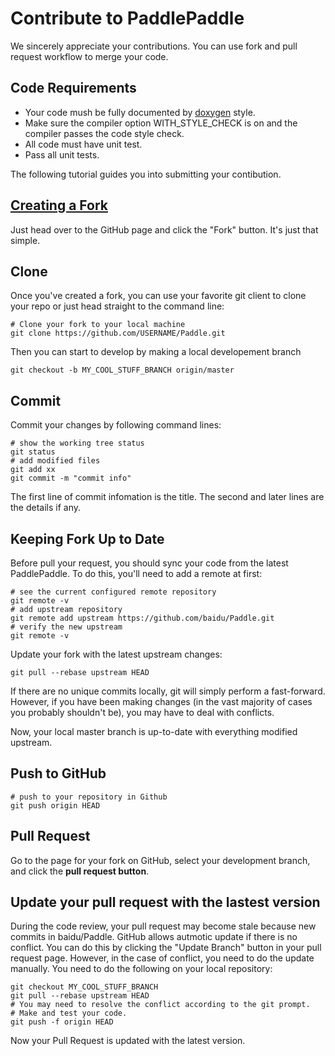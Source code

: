 # Contribute to PaddlePaddle

We sincerely appreciate your contributions. You can use fork and pull request
workflow to merge your code. 
 
## Code Requirements
- Your code mush be fully documented by
  [doxygen](http://www.stack.nl/~dimitri/doxygen/) style.
- Make sure the compiler option WITH\_STYLE\_CHECK is on and the compiler
  passes the code style check.
- All code must have unit test.
- Pass all unit tests.

The following tutorial guides you into submitting your contibution.
 
## [Creating a Fork](https://help.github.com/articles/fork-a-repo/)
 
Just head over to the GitHub page and click the "Fork" button.
It's just that simple. 

## Clone

Once you've created a fork, you can use your favorite git client to clone your
repo or just head straight to the command line:
 
```shell
# Clone your fork to your local machine
git clone https://github.com/USERNAME/Paddle.git
```
Then you can start to develop by making a local developement branch
```shell
git checkout -b MY_COOL_STUFF_BRANCH origin/master
```

## Commit

Commit your changes by following command lines:

```shell
# show the working tree status
git status
# add modified files
git add xx
git commit -m "commit info"
```
The first line of commit infomation is the title. The second and later lines
are the details if any.

## Keeping Fork Up to Date

Before pull your request, you should sync your code from the latest PaddlePaddle.
To do this, you'll need to add a remote at first:

```shell
# see the current configured remote repository
git remote -v
# add upstream repository
git remote add upstream https://github.com/baidu/Paddle.git
# verify the new upstream
git remote -v
```

Update your fork with the latest upstream changes:

```shell
git pull --rebase upstream HEAD
```

If there are no unique commits locally, git will simply perform a fast-forward.
However, if you have been making changes (in the vast majority of cases you
probably shouldn't be), you may have to deal with conflicts. 

Now, your local master branch is up-to-date with everything modified upstream.

## Push to GitHub

```shell
# push to your repository in Github
git push origin HEAD
```

## Pull Request

Go to the page for your fork on GitHub, select your development branch,
and click the **pull request button**.

## Update your pull request with the lastest version

During the code review, your pull request may become stale because new commits in
baidu/Paddle. GitHub allows autmotic update if there is no conflict. You can do this
by clicking the "Update Branch" button in your pull request page. However, in the case
of conflict, you need to do the update manually. You need to do the following on
your local repository:
```shell
git checkout MY_COOL_STUFF_BRANCH
git pull --rebase upstream HEAD
# You may need to resolve the conflict according to the git prompt.
# Make and test your code.
git push -f origin HEAD
```
Now your Pull Request is updated with the latest version.
